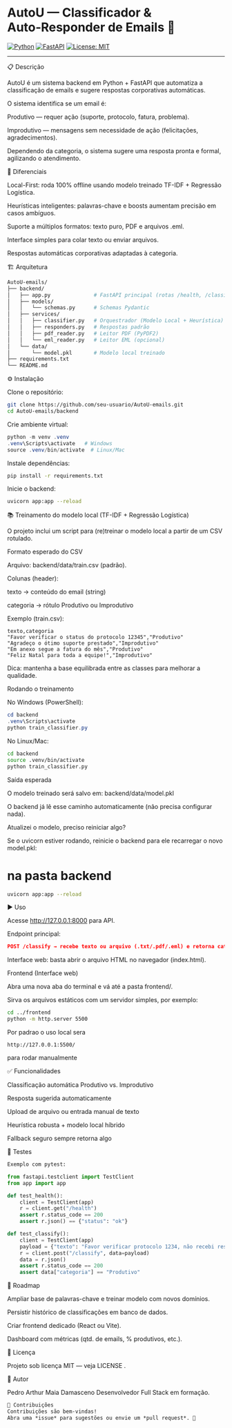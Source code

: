 # AutoU — Classificador & Auto‑Responder de Emails 🚀

[![Python](https://img.shields.io/badge/python-3.x-blue)](https://www.python.org/) [![FastAPI](https://img.shields.io/badge/FastAPI‑backend-green)](https://fastapi.tiangolo.com/) [![License: MIT](https://img.shields.io/badge/license-MIT-yellow)](LICENSE)

---
📋 Descrição

AutoU é um sistema backend em Python + FastAPI que automatiza a classificação de emails e sugere respostas corporativas automáticas.

O sistema identifica se um email é:

Produtivo — requer ação (suporte, protocolo, fatura, problema).

Improdutivo — mensagens sem necessidade de ação (felicitações, agradecimentos).

Dependendo da categoria, o sistema sugere uma resposta pronta e formal, agilizando o atendimento.

🧠 Diferenciais

Local-First: roda 100% offline usando modelo treinado TF-IDF + Regressão Logística.

Heurísticas inteligentes: palavras-chave e boosts aumentam precisão em casos ambíguos.

Suporte a múltiplos formatos: texto puro, PDF e arquivos .eml.

Interface simples para colar texto ou enviar arquivos.

Respostas automáticas corporativas adaptadas à categoria.

🏗️ Arquitetura
```bash
AutoU-emails/
├── backend/
│   ├── app.py              # FastAPI principal (rotas /health, /classify)
│   ├── models/
│   │   └── schemas.py      # Schemas Pydantic
│   ├── services/
│   │   ├── classifier.py   # Orquestrador (Modelo Local + Heurística)
│   │   ├── responders.py   # Respostas padrão
│   │   ├── pdf_reader.py   # Leitor PDF (PyPDF2)
│   │   └── eml_reader.py   # Leitor EML (opcional)
│   └── data/
│       └── model.pkl       # Modelo local treinado
├── requirements.txt
└── README.md
```
⚙️ Instalação

Clone o repositório:
```bash
git clone https://github.com/seu-usuario/AutoU-emails.git
cd AutoU-emails/backend
```

Crie ambiente virtual:
```powershell
python -m venv .venv
.venv\Scripts\activate   # Windows
source .venv/bin/activate  # Linux/Mac
```

Instale dependências:
```bash
pip install -r requirements.txt
```

Inicie o backend:
```bash
uvicorn app:app --reload
```
📚 Treinamento do modelo local (TF-IDF + Regressão Logística)

O projeto inclui um script para (re)treinar o modelo local a partir de um CSV rotulado.

Formato esperado do CSV

Arquivo: backend/data/train.csv (padrão).

Colunas (header):

texto → conteúdo do email (string)

categoria → rótulo Produtivo ou Improdutivo

Exemplo (train.csv):
```csv
texto,categoria
"Favor verificar o status do protocolo 12345","Produtivo"
"Agradeço o ótimo suporte prestado","Improdutivo"
"Em anexo segue a fatura do mês","Produtivo"
"Feliz Natal para toda a equipe!","Improdutivo"
```
Dica: mantenha a base equilibrada entre as classes para melhorar a qualidade.

Rodando o treinamento

No Windows (PowerShell):

```powershell
cd backend
.venv\Scripts\activate
python train_classifier.py
```

No Linux/Mac:
```bash
cd backend
source .venv/bin/activate
python train_classifier.py
```
Saída esperada

O modelo treinado será salvo em:
backend/data/model.pkl

O backend já lê esse caminho automaticamente (não precisa configurar nada).

Atualizei o modelo, preciso reiniciar algo?

Se o uvicorn estiver rodando, reinicie o backend para ele recarregar o novo model.pkl:

# na pasta backend
```bash
uvicorn app:app --reload
```

▶️ Uso

Acesse http://127.0.0.1:8000 para API.

Endpoint principal:
```json
POST /classify → recebe texto ou arquivo (.txt/.pdf/.eml) e retorna categoria, confiança, resposta sugerida e origem.
```
Interface web: basta abrir o arquivo HTML no navegador (index.html).

Frontend (Interface web)

Abra uma nova aba do terminal e vá até a pasta frontend/.

Sirva os arquivos estáticos com um servidor simples, por exemplo:
```bash
cd ../frontend
python -m http.server 5500
```
Por padrao o uso local sera
```url
http://127.0.0.1:5500/
```
para rodar manualmente

✅ Funcionalidades


Classificação automática Produtivo vs. Improdutivo

Resposta sugerida automaticamente

Upload de arquivo ou entrada manual de texto

Heurística robusta + modelo local híbrido

Fallback seguro sempre retorna algo


🧪 Testes

```python
Exemplo com pytest:

from fastapi.testclient import TestClient
from app import app

def test_health():
    client = TestClient(app)
    r = client.get("/health")
    assert r.status_code == 200
    assert r.json() == {"status": "ok"}

def test_classify():
    client = TestClient(app)
    payload = {"texto": "Favor verificar protocolo 1234, não recebi resposta"}
    r = client.post("/classify", data=payload)
    data = r.json()
    assert r.status_code == 200
    assert data["categoria"] == "Produtivo"
```

📆 Roadmap

 Ampliar base de palavras-chave e treinar modelo com novos domínios.

 Persistir histórico de classificações em banco de dados.

 Criar frontend dedicado (React ou Vite).

 Dashboard com métricas (qtd. de emails, % produtivos, etc.).

📜 Licença

Projeto sob licença MIT — veja LICENSE
.

👤 Autor

Pedro Arthur Maia Damasceno
Desenvolvedor Full Stack em formação.

```markdown
🤝 Contribuições
Contribuições são bem-vindas!  
Abra uma *issue* para sugestões ou envie um *pull request*. 🚀
```
